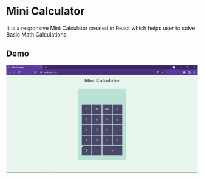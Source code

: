 # Mini Calculator

It is a responsive Mini Calculator created in React which helps user to solve Basic Math Calculations.

## Demo

![gif](https://github.com/sanskruti-shahu/Mini_Calculator/blob/main/mini_calculator/src/assets/CalculatorGif.gif)